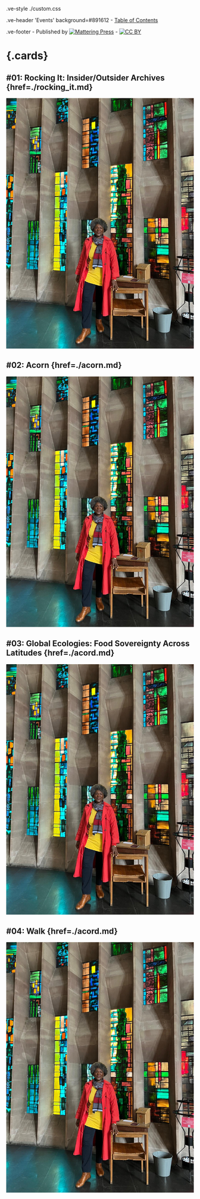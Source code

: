 .ve-style ./custom.css

.ve-header 'Events' background=#891612
    - [Table of Contents](/)

.ve-footer
    - Published by [![Mattering Press](https://www.matteringpress.org/wp-content/themes/matteringpress/img/mattering-press.png)](https://www.matteringpress.org/)
    - [![CC BY](https://licensebuttons.net/l/by/4.0/88x31.png)](https://creativecommons.org/licenses/by/4.0/)

# {.cards}

## #01: Rocking It: Insider/Outsider Archives {href=./rocking_it.md}

![](/media/monica_brown_12.jpg)

## #02: Acorn {href=./acorn.md}

![](/media/monica_brown_12.jpg)

## #03: Global Ecologies: Food Sovereignty Across Latitudes {href=./acord.md}

![](/media/monica_brown_12.jpg)

## #04: Walk {href=./acord.md}

![](/media/monica_brown_12.jpg)